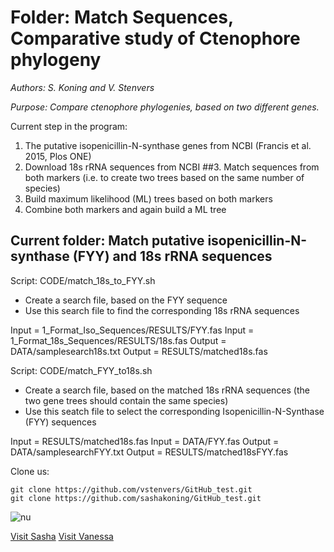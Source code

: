 # Folder: Match Sequences, Comparative study of Ctenophore phylogeny

*Authors: S. Koning and V. Stenvers*

*Purpose: Compare ctenophore phylogenies, based on two different genes.*

Current step in the program:
1. The putative isopenicillin-N-synthase genes from NCBI (Francis et al. 2015, Plos ONE)
2. Download 18s rRNA sequences from NCBI
##3. Match sequences from both markers (i.e. to create two trees based on the same number of species)
4. Build maximum likelihood (ML) trees based on both markers
5. Combine both markers and again build a ML tree


## Current folder: Match putative isopenicillin-N-synthase (FYY) and 18s rRNA sequences
Script: CODE/match_18s_to_FYY.sh
- Create a search file, based on the FYY sequence
- Use this search file to find the corresponding 18s rRNA sequences

Input = 1_Format_Iso_Sequences/RESULTS/FYY.fas 
Input = 1_Format_18s_Sequences/RESULTS/18s.fas
Output = DATA/samplesearch18s.txt
Output = RESULTS/matched18s.fas

Script: CODE/match_FYY_to18s.sh
- Create a search file, based on the matched 18s rRNA sequences (the two gene trees should contain the same species)
- Use this seatch file to select the corresponding Isopenicillin-N-Synthase (FYY) sequences

Input = RESULTS/matched18s.fas 
Input = DATA/FYY.fas
Output = DATA/samplesearchFYY.txt
Output = RESULTS/matched18sFYY.fas


Clone us:
```
git clone https://github.com/vstenvers/GitHub_test.git
git clone https://github.com/sashakoning/GitHub_test.git
```


![nu](https://nu.aeon.co/images/5b19939d-0481-40b2-b052-579869db8a7b/header_essay-nationalgeographic_431896.jpg)

[Visit Sasha](https://github.com/sashakoning)
[Visit Vanessa](https://github.com/vstenvers)
